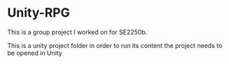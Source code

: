# Unity-RPG

This is a group project I worked on for SE2250b.

This is a unity project folder in order to run its content the project needs to be opened in Unity
